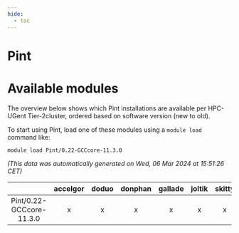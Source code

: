 ```yaml
---
hide:
  - toc
---
```


Pint
====

# Available modules


The overview below shows which Pint installations are available per HPC-UGent Tier-2cluster, ordered based on software version (new to old).

To start using Pint, load one of these modules using a `module load` command like:

```shell
module load Pint/0.22-GCCcore-11.3.0
```

*(This data was automatically generated on Wed, 06 Mar 2024 at 15:51:26 CET)*  

| |accelgor|doduo|donphan|gallade|joltik|skitty|
| :---: | :---: | :---: | :---: | :---: | :---: | :---: |
|Pint/0.22-GCCcore-11.3.0|x|x|x|x|x|x|
